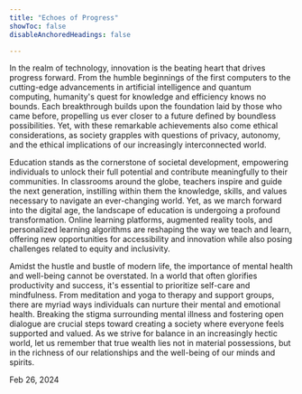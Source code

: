 ```yaml
---
title: "Echoes of Progress" 
showToc: false
disableAnchoredHeadings: false

---
```


In the realm of technology, innovation is the beating heart that drives progress forward. From the humble beginnings of the first computers to the cutting-edge advancements in artificial intelligence and quantum computing, humanity's quest for knowledge and efficiency knows no bounds. Each breakthrough builds upon the foundation laid by those who came before, propelling us ever closer to a future defined by boundless possibilities. Yet, with these remarkable achievements also come ethical considerations, as society grapples with questions of privacy, autonomy, and the ethical implications of our increasingly interconnected world.

Education stands as the cornerstone of societal development, empowering individuals to unlock their full potential and contribute meaningfully to their communities. In classrooms around the globe, teachers inspire and guide the next generation, instilling within them the knowledge, skills, and values necessary to navigate an ever-changing world. Yet, as we march forward into the digital age, the landscape of education is undergoing a profound transformation. Online learning platforms, augmented reality tools, and personalized learning algorithms are reshaping the way we teach and learn, offering new opportunities for accessibility and innovation while also posing challenges related to equity and inclusivity.

Amidst the hustle and bustle of modern life, the importance of mental health and well-being cannot be overstated. In a world that often glorifies productivity and success, it's essential to prioritize self-care and mindfulness. From meditation and yoga to therapy and support groups, there are myriad ways individuals can nurture their mental and emotional health. Breaking the stigma surrounding mental illness and fostering open dialogue are crucial steps toward creating a society where everyone feels supported and valued. As we strive for balance in an increasingly hectic world, let us remember that true wealth lies not in material possessions, but in the richness of our relationships and the well-being of our minds and spirits.

Feb 26, 2024 


